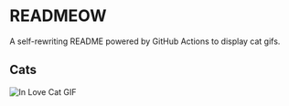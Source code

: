 # READMEOW

A self-rewriting README powered by GitHub Actions to display cat gifs.

## Cats

![In Love Cat GIF](https://media2.giphy.com/media/MDJ9IbxxvDUQM/200.gif?cid=9acd02dah7oa4nmtr443kgq0zuiiy5w0usv3aqdiar6np44c&ep=v1_gifs_search&rid=200.gif&ct=g)
